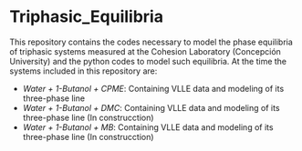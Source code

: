 # Triphasic_Equilibria
This repository contains the codes necessary to model the phase equilibria of triphasic systems measured at the Cohesion Laboratory (Concepción University) and the python codes to model such equilibria. At the time the systems included in this repository are:

  - *Water + 1-Butanol + CPME*: Containing VLLE data and modeling of its three-phase line
  - *Water + 1-Butanol + DMC*: Containing VLLE data and modeling of its three-phase line (In construcction)
  - *Water + 1-Butanol + MB*: Containing VLLE data and modeling of its three-phase line (In construcction)

